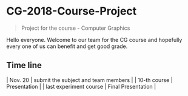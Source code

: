 # CG-2018-Course-Project

> Project for the course - Computer Graphics

Hello everyone. Welcome to our team for the CG course and hopefully every one of us can benefit and get good grade.

## Time line 

| Nov. 20 | submit the subject and team members |
| 10-th course | Presentation |
| last experiment course | Final Presentation |
